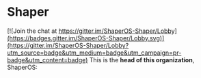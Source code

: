 # Shaper

[![Join the chat at https://gitter.im/ShaperOS-Shaper/Lobby](https://badges.gitter.im/ShaperOS-Shaper/Lobby.svg)](https://gitter.im/ShaperOS-Shaper/Lobby?utm_source=badge&utm_medium=badge&utm_campaign=pr-badge&utm_content=badge)
This is the **head of this organization**, ShaperOS:
